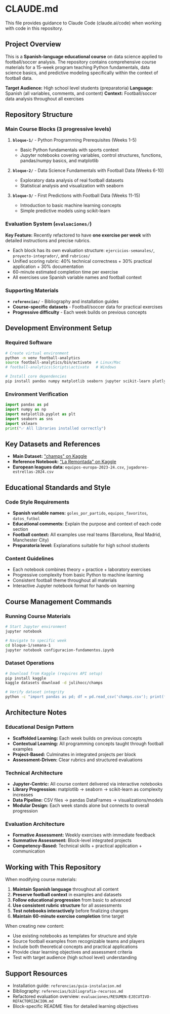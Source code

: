 # CLAUDE.md

This file provides guidance to Claude Code (claude.ai/code) when working with code in this repository.

## Project Overview

This is a **Spanish-language educational course** on data science applied to football/soccer analysis. The repository contains comprehensive course materials for a 15-week program teaching Python fundamentals, data science basics, and predictive modeling specifically within the context of football data.

**Target Audience:** High school level students (preparatoria)
**Language:** Spanish (all variables, comments, and content)
**Context:** Football/soccer data analysis throughout all exercises

## Repository Structure

### Main Course Blocks (3 progressive levels)

1. **`bloque-1/`** - Python Programming Prerequisites (Weeks 1-5)
   - Basic Python fundamentals with sports context
   - Jupyter notebooks covering variables, control structures, functions, pandas/numpy basics, and matplotlib

2. **`bloque-2/`** - Data Science Fundamentals with Football Data (Weeks 6-10)
   - Exploratory data analysis of real football datasets
   - Statistical analysis and visualization with seaborn

3. **`bloque-3/`** - First Predictions with Football Data (Weeks 11-15)
   - Introduction to basic machine learning concepts
   - Simple predictive models using scikit-learn

### Evaluation System (`evaluaciones/`)

**Key Feature:** Recently refactored to have **one exercise per week** with detailed instructions and precise rubrics.

- Each block has its own evaluation structure: `ejercicios-semanales/`, `proyecto-integrador/`, and `rubricas/`
- Unified scoring rubric: 40% technical correctness + 30% practical application + 30% documentation
- 60-minute estimated completion time per exercise
- All exercises use Spanish variable names and football context

### Supporting Materials

- **`referencias/`** - Bibliography and installation guides
- **Course-specific datasets** - Football/soccer data for practical exercises
- **Progressive difficulty** - Each week builds on previous concepts

## Development Environment Setup

### Required Software

```bash
# Create virtual environment
python -m venv football-analytics
source football-analytics/bin/activate  # Linux/Mac
# football-analytics\Scripts\activate   # Windows

# Install core dependencies
pip install pandas numpy matplotlib seaborn jupyter scikit-learn plotly
```

### Environment Verification

```python
import pandas as pd
import numpy as np
import matplotlib.pyplot as plt
import seaborn as sns
import sklearn
print("✅ All libraries installed correctly")
```

## Key Datasets and References

- **Main Dataset:** ["champs" on Kaggle](https://www.kaggle.com/datasets/julihocc/champs)
- **Reference Notebook:** ["La Remontada" on Kaggle](https://www.kaggle.com/code/julihocc/la-remontada)
- **European leagues data:** `equipos-europa-2023-24.csv`, `jugadores-estrellas-2024.csv`

## Educational Standards and Style

### Code Style Requirements

- **Spanish variable names:** `goles_por_partido`, `equipos_favoritos`, `datos_futbol`
- **Educational comments:** Explain the purpose and context of each code section
- **Football context:** All examples use real teams (Barcelona, Real Madrid, Manchester City)
- **Preparatoria level:** Explanations suitable for high school students

### Content Guidelines

- Each notebook combines theory + practice + laboratory exercises
- Progressive complexity from basic Python to machine learning
- Consistent football theme throughout all materials
- Interactive Jupyter notebook format for hands-on learning

## Course Management Commands

### Running Course Materials

```bash
# Start Jupyter environment
jupyter notebook

# Navigate to specific week
cd bloque-1/semana-1
jupyter notebook configuracion-fundamentos.ipynb
```

### Dataset Operations

```bash
# Download from Kaggle (requires API setup)
pip install kaggle
kaggle datasets download -d julihocc/champs

# Verify dataset integrity
python -c "import pandas as pd; df = pd.read_csv('champs.csv'); print(f'Dataset loaded: {df.shape}')"
```

## Architecture Notes

### Educational Design Pattern

- **Scaffolded Learning:** Each week builds on previous concepts
- **Contextual Learning:** All programming concepts taught through football examples  
- **Project-Based:** Culminates in integrated projects per block
- **Assessment-Driven:** Clear rubrics and structured evaluations

### Technical Architecture

- **Jupyter-Centric:** All course content delivered via interactive notebooks
- **Library Progression:** matplotlib → seaborn → scikit-learn as complexity increases
- **Data Pipeline:** CSV files → pandas DataFrames → visualizations/models
- **Modular Design:** Each week stands alone but connects to overall progression

### Evaluation Architecture

- **Formative Assessment:** Weekly exercises with immediate feedback
- **Summative Assessment:** Block-level integrated projects
- **Competency-Based:** Technical skills + practical application + communication

## Working with This Repository

When modifying course materials:

1. **Maintain Spanish language** throughout all content
2. **Preserve football context** in examples and datasets  
3. **Follow educational progression** from basic to advanced
4. **Use consistent rubric structure** for all assessments
5. **Test notebooks interactively** before finalizing changes
6. **Maintain 60-minute exercise completion** time target

When creating new content:

- Use existing notebooks as templates for structure and style
- Source football examples from recognizable teams and players
- Include both theoretical concepts and practical applications
- Provide clear learning objectives and assessment criteria
- Test with target audience (high school level) understanding

## Support Resources

- Installation guide: `referencias/guia-instalacion.md`
- Bibliography: `referencias/bibliografia-recursos.md`
- Refactored evaluation overview: `evaluaciones/RESUMEN-EJECUTIVO-REFACTORIZACION.md`
- Block-specific README files for detailed learning objectives
